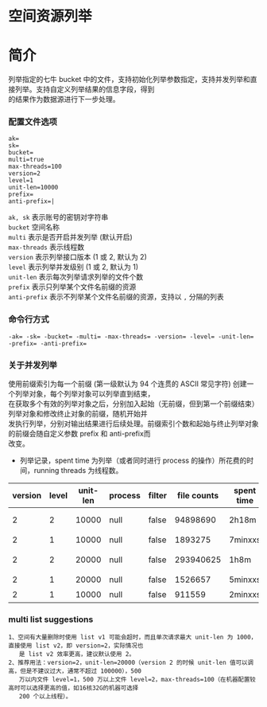 # 空间资源列举

# 简介
列举指定的七牛 bucket 中的文件，支持初始化列举参数指定，支持并发列举和直接列举。支持自定义列举结果的信息字段，得到  
的结果作为数据源进行下一步处理。  

### 配置文件选项
```
ak=
sk=
bucket=
multi=true
max-threads=100
version=2
level=1
unit-len=10000
prefix=
anti-prefix=|
```
`ak, sk` 表示账号的密钥对字符串  
`bucket` 空间名称  
`multi` 表示是否开启并发列举 (默认开启)  
`max-threads` 表示线程数  
`version` 表示列举接口版本 (1 或 2, 默认为 2)   
`level` 表示列举并发级别 (1 或 2, 默认为 1)  
`unit-len` 表示每次列举请求列举的文件个数  
`prefix` 表示只列举某个文件名前缀的资源  
`anti-prefix` 表示不列举某个文件名前缀的资源，支持以 `,` 分隔的列表  

### 命令行方式
```
-ak= -sk= -bucket= -multi= -max-threads= -version= -level= -unit-len= -prefix= -anti-prefix=
```

### 关于并发列举
使用前缀索引为每一个前缀 (第一级默认为 94 个连贯的 ASCII 常见字符) 创建一个列举对象，每个列举对象可以列举直到结束，  
在获取多个有效的列举对象之后，分别加入起始（无前缀，但到第一个前缀结束）列举对象和修改终止对象的前缀，随机开始并  
发执行列举，分别对输出结果进行后续处理。前缀索引个数和起始与终止列举对象的前缀会随自定义参数 prefix 和 anti-prefix而  
改变。

* 列举记录，spent time 为列举（或者同时进行 process 的操作）所花费的时间，running threads 为线程数。  

|version|level|unit-len| process |  filter  | file counts |spent time| machine | running threads |  
|-------|-----|--------|---------|----------|-------------|----------|---------|-----------------|  
|   2   |  2  |  10000 |  null   |  false   |  94898690   |   2h18m  | 16核32G |      50         |
|   2   |  1  |  10000 |  null   |  false   |  1893275    |  7minxxs | 8核16G  |      16         | 
|   2   |  2  |  20000 |  null   |  false   |  293940625  |   1h8m   | 16核32G |      200        |
|   2   |  1  |  20000 |  null   |  false   |  1526657    |  5minxxs | 8核16G  |      4          |
|   2   |  1  |  10000 |  null   |  false   |  911559     |  2minxxs | 8核16G  |      15         |

### multi list suggestions
```
1、空间有大量删除时使用 list v1 可能会超时，而且单次请求最大 unit-len 为 1000，直接使用 list v2，即 version=2，实际情况也  
   是 list v2 效率更高，建议默认使用 2。
2、推荐用法：version=2，unit-len=20000（version 2 的时候 unit-len 值可以调高，但是不建议过大，通常不超过 100000），500  
   万以内文件 level=1，500 万以上文件 level=2，max-threads=100（在机器配置较高时可以选择更高的值，如16核32G的机器可选择  
   200 个以上线程）。
```
